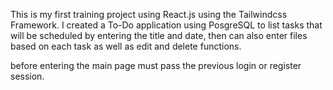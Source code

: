 This is my first training project using React.js using the Tailwindcss Framework. I created a To-Do application using PosgreSQL to list tasks that will be scheduled by entering the title and date, then can also enter files based on each task as well as edit and delete functions. 

before entering the main page must pass the previous login or register session.
